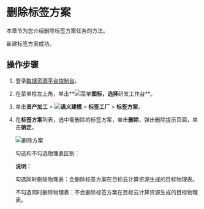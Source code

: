 # 删除标签方案

本章节为您介绍删除标签方案任务的方法。

新建标签方案成功。

## 操作步骤

1.  登录[数据资源平台控制台](https://dataq.console.aliyun.com)。

2.  在菜单栏左上角，单击**![菜单](https://static-aliyun-doc.oss-accelerate.aliyuncs.com/assets/img/zh-CN/6504337061/p188771.png)**图标，选择**研发工作台**。

3.  单击**资产加工** \> **![语义建模](https://static-aliyun-doc.oss-accelerate.aliyuncs.com/assets/img/zh-CN/1290330161/p208848.png)** \> **标签工厂** \> **标签方案**。

4.  在**标签方案**列表，选中需删除的标签方案，单击**删除**，弹出删除提示页面，单击**确定**。

    ![删除方案](https://static-aliyun-doc.oss-accelerate.aliyuncs.com/assets/img/zh-CN/3896160161/p214177.png)

    勾选和不勾选物理表区别：

    **说明：**

    勾选同时删除物理表：会删除标签方案在目标云计算资源生成的目标物理表。

    不勾选同时删除物理表：不会删除标签方案在目标云计算资源生成的目标物理表。


